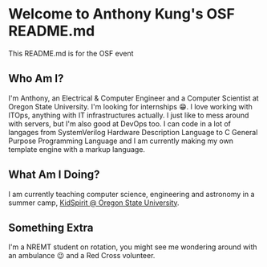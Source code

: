# Welcome to Anthony Kung's OSF README.md

This README.md is for the OSF event

## Who Am I?

I'm Anthony, an Electrical & Computer Engineer and a Computer Scientist at Oregon State University. I'm looking for internships 😁. I love working with ITOps, anything with IT infrastructures actually. I just like to mess around with servers, but I'm also good at DevOps too. I can code in a lot of langages from SystemVerilog Hardware Description Language to C General Purpose Programming Language and I am currently making my own template engine with a markup language.

## What Am I Doing?

I am currently teaching computer science, engineering and astronomy in a summer camp, [KidSpirit @ Oregon State University](https://kidspirit.oregonstate.edu).

## Something Extra

I'm a NREMT student on rotation, you might see me wondering around with an ambulance 😉 and a Red Cross volunteer.
